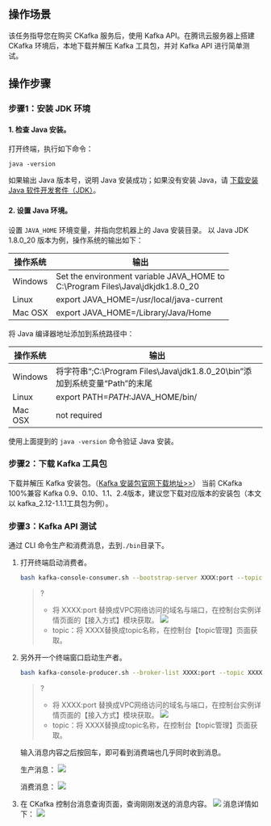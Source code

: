 ## 操作场景

该任务指导您在购买 CKafka 服务后，使用 Kafka API。在腾讯云服务器上搭建 CKafka 环境后，本地下载并解压 Kafka 工具包，并对 Kafka API 进行简单测试。

## 操作步骤

### 步骤1：安装 JDK 环境

#### 1. 检查 Java 安装。

打开终端，执行如下命令：

```
java -version
```

如果输出 Java 版本号，说明 Java 安装成功；如果没有安装 Java，请 [下载安装 Java 软件开发套件（JDK）](http://kafka.apache.org/downloads)。


#### 2. 设置 Java 环境。

设置 `JAVA_HOME` 环境变量，并指向您机器上的 Java 安装目录。 
以 Java JDK 1.8.0_20 版本为例，操作系统的输出如下：

| 操作系统 | 输出                                                         |
| -------- | ------------------------------------------------------------ |
| Windows  | Set the environment variable JAVA_HOME to <br/>C:\Program Files\Java\jdkjdk1.8.0_20 |
| Linux    | export JAVA_HOME=/usr/local/java-current                     |
| Mac OSX  | export JAVA_HOME=/Library/Java/Home                          |

 将 Java 编译器地址添加到系统路径中：

| 操作系统 | 输出                                                         |
| -------- | ------------------------------------------------------------ |
| Windows  | 将字符串“;C:\Program Files\Java\jdk1.8.0_20\bin”添加到系统变量“Path”的末尾 |
| Linux    | export PATH=$PATH:$JAVA_HOME/bin/                            |
| Mac OSX  | not required                                                 |

 使用上面提到的 `java -version` 命令验证 Java 安装。

### 步骤2：下载 Kafka 工具包

下载并解压 Kafka 安装包。（[Kafka 安装包官网下载地址>>](http://kafka.apache.org/downloads)）
当前 CKafka 100%兼容 Kafka 0.9、0.10、1.1、2.4版本，建议您下载对应版本的安装包（本文以 kafka_2.12-1.1.1工具包为例）。

### 步骤3：Kafka API 测试

通过 CLI 命令生产和消费消息，去到`./bin`目录下。

1. 打开终端启动消费者。
   ```bash
   bash kafka-console-consumer.sh --bootstrap-server XXXX:port --topic XXXX --consumer.config ../config/consumer.properties
   ```
   >?
   >- 将 XXXX:port 替换成VPC网络访问的域名与端口，在控制台实例详情页面的【接入方式】模块获取。
   >  ![](https://main.qcloudimg.com/raw/88b29cffdf22e3a0309916ea715057a1.png)
   >- topic：将 XXXX替换成topic名称，在控制台【topic管理】页面获取。

2. 另外开一个终端窗口启动生产者。
   ``` bash
   bash kafka-console-producer.sh --broker-list XXXX:port --topic XXXX --producer.config ../config/producer.properties
   ```
   >?
   >- 将 XXXX:port 替换成VPC网络访问的域名与端口，在控制台实例详情页面的【接入方式】模块获取。
   >  ![](https://main.qcloudimg.com/raw/88b29cffdf22e3a0309916ea715057a1.png)
   >- topic：将 XXXX替换成topic名称，在控制台【topic管理】页面获取。

   输入消息内容之后按回车，即可看到消费端也几乎同时收到消息。

   生产消息：
   ![](https://main.qcloudimg.com/raw/c25bdccd293ea4382064b57eec08a2fe.png)

   消费消息：
   ![](https://main.qcloudimg.com/raw/22860d730e70cfbe9eb5fcbca215d5a5.png)

3. 在 CKafka 控制台消息查询页面，查询刚刚发送的消息内容。
   ![](https://main.qcloudimg.com/raw/cca4f62e86898eec49d8a9cde7ae9fa8.png)
    消息详情如下：
   ![](https://main.qcloudimg.com/raw/43b60e402b829faab71152274a097126.png)
